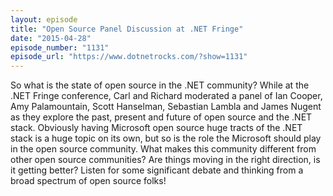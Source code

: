 ```yaml
---
layout: episode
title: "Open Source Panel Discussion at .NET Fringe"
date: "2015-04-28"
episode_number: "1131"
episode_url: "https://www.dotnetrocks.com/?show=1131"
---
```


So what is the state of open source in the .NET community? While at the .NET Fringe conference, Carl and Richard moderated a panel of Ian Cooper, Amy Palamountain, Scott Hanselman, Sebastian Lambla and James Nugent as they explore the past, present and future of open source and the .NET stack. Obviously having Microsoft open source huge tracts of the .NET stack is a huge topic on its own, but so is the role the Microsoft should play in the open source community. What makes this community different from other open source communities? Are things moving in the right direction, is it getting better? Listen for some significant debate and thinking from a broad spectrum of open source folks!
